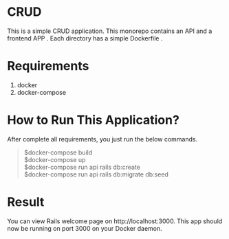 # CRUD  
This is a simple CRUD application. This monorepo contains an API and a frontend APP . Each
directory has a simple Dockerfile . 
 
# Requirements 
1. docker
2. docker-compose
 
# How to Run This Application? 
After complete all requirements, you just run the below commands.


> $docker-compose build<br>
> $docker-compose up<br> 
> $docker-compose run api rails db:create<br> 
> $docker-compose run api rails db:migrate db:seed<br>

# Result

You can view Rails welcome page on http://localhost:3000. This app should now be running on port 3000 on your Docker daemon.
